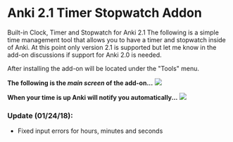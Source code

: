 # Anki 2.1 Timer Stopwatch Addon

Built-in Clock, Timer and Stopwatch for Anki 2.1 
The following is a simple time management tool that allows you to have a timer and stopwatch inside of Anki. At this point only version 2.1 is supported but let me know in the add-on discussions if support for Anki 2.0 is needed. 

After installing the add-on will be located under the "Tools" menu.

**The following is the *main screen* of the add-on...**
![](https://i.imgur.com/FaBS7Gw.png)


**When your time is up Anki will notify you automatically...**
![](https://i.imgur.com/uhnT7Il.png)

### Update (01/24/18):
 - Fixed input errors for hours, minutes and seconds
